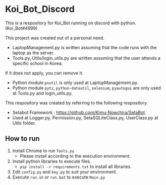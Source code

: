 # Koi_Bot_Discord
This is a respository for Koi_Bot running on discord with python. (Koi_Bot#4999)


This project was created out of a personal need.
* LaptopManagement.py is written assuming that the code runs with the laptop as the server.
* Tools.py, Utils/login_utils.py are written assuming that the user attends a specific school in Korea.

If it does not apply, you can remove it.
* Python module `psutil` is only used at LaptopManagement.py.
* Python module `pytz`, `python-dateutil`, `selenium`, `pyautogui` are only used at Tools.py and login_utils.py.

This respository was created by referring to the following respository.
* Setabot Framework : https://github.com/Kimu-Nowchira/SetaBot.
* Used at Logger.py, Permission.py, SetaSQLiteClass.py, UserClass.py at Utils folder.



## How to run
1. Install Chrome to run `Tools.py`
    - Please install according to the execution environment.
2. Install python libraries to execute files.
    - `pip install -r requirements.txt` to install all libraries.
3. Edit `config.py` and `key.py` to suit your environment.
4. Execute `run.sh` or `run.bat` to execute `Main.py`

